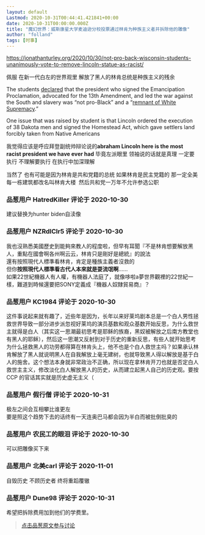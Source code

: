 ```yaml
---
layout: default
Lastmod: 2020-10-31T00:44:41.421841+00:00
date: 2020-10-31T00:00:00.000Z
title: "魔幻世界：威斯康星大学麦迪逊分校投票通过林肯为种族主义者并拆除他的雕像"
author: "folland"
tags: [时事]
---
```


https://jonathanturley.org/2020/10/30/not-pro-back-wisconsin-students-unanimously-vote-to-remove-lincoln-statue-as-racist/  
  
佩服 在新一代白左的世界观里 解放了黑人的林肯总统是种族主义的残余  
  
The students [declared]( "https://www.campusreform.org/?ID=15724") that the president who signed the Emancipation Proclamation, advocated for the 13th Amendment, and led the war against the South and slavery was “not pro-Black” and a “[remnant of White Supremacy]( "https://drive.google.com/file/d/1WncTd8GGgjlTb5tSloIlsosONIBUYrcP/view").”   
  
  
One issue that was raised by student is that Lincoln ordered the execution of 38 Dakota men and signed the Homestead Act, which gave settlers land forcibly taken from Native Americans  
  
  
我觉得应该是呼应拜登副统帅辩论说的**abraham Lincoln here is the most racist president we have ever had** 毕竟左派眼里 领袖说的话就是真理 一定要执行 不理解要执行 在执行中加深理解   
  
当然了 也有可能是因为林肯是共和党籍的总统 如果林肯是民主党籍的 那一定全美每一栋建筑都改名叫林肯大楼  然后共和党一万年不允许参选公职

            
### 品葱用户 **HatredKiller** 评论于 2020-10-30
        
建议替换为hunter biden自渎像
        


            
### 品葱用户 **NZRdlClr5** 评论于 2020-10-30
        
我也沒熟悉美國歷史到能夠來教人的程度啦，但早有耳聞『不是林肯想要解放黑人，重點在國會啊各州啊云云，林肯只是剛好是總統』的說法  
還有按照現代人標準看林肯，肯定是種族主義者沒救的  
但你**按照現代人標準看古代人本來就是耍流氓啊**……  
如果22世紀機器人有人權，有機器人法庭了，就像哆啦a夢世界觀裡的22世紀一樣，難道到時候還要把SONY定義成『機器人奴隸貿易商』？
        


            
### 品葱用户 **KC1984** 评论于 2020-10-30
        
这件事说起来就有趣了，近些年是因为，长年以来好莱坞剧本总是一个白人男性拯救世界导致一部分进步派忽视好莱坞的演员基数和观众基数开始反思，为什么救世主就得是白人（其实这一思潮最初思考是耶稣的族裔，黑奴被解放之后南方教堂也有黑人的耶稣），然后这一思潮又反射到对于历史的重新反思，有些人就开始思考为什么拯救黑人的功劳都得算在林肯头上，他不也是个白人救世主吗？如果承认林肯解放了黑人就说明黑人在自我解放上毫无建树，也就导致黑人得以解放是基于白人的施舍。这个想法本身就非常政治不正确，所以现在拿林肯开刀也就是否定白人救世主主义，修改淡化白人解放黑人的历史，从而建立起黑人自己的历史观。要按CCP 的官话其实就是历史虚无主义（
        


            
### 品葱用户 **假行僧** 评论于 2020-10-31
        
极左之间会互相攀比谁更左  
要是照这个趋势下去的话终有一天连奥巴马都会因为半白而被批倒批臭的
        


            
### 品葱用户 **农民工的眼泪** 评论于 2020-10-30
        
可以把雕像买下来
        


            
### 品葱用户 **北美carl** 评论于 2020-11-01
        
自毁历史 不顾历史者 终将重蹈覆辙
        


            
### 品葱用户 **Dune98** 评论于 2020-10-31
        
希望把拆除费用加到他们的学费里。
        






> [点击品葱原文参与讨论](https://pincong.rocks/article/25691)

